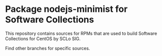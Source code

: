 # Package nodejs-minimist for Software Collections

This repository contains sources for RPMs that are used
to build Software Collections for CentOS by SCLo SIG.

Find other branches for specific sources.
